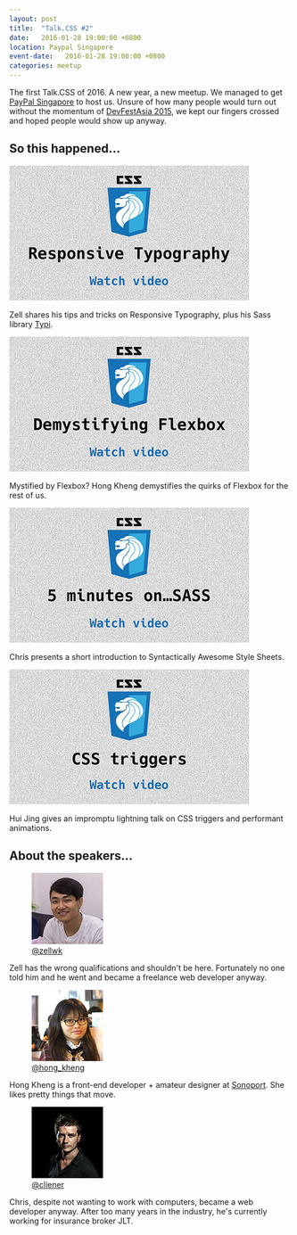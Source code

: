 ```yaml
---
layout: post
title:  "Talk.CSS #2"
date:   2016-01-28 19:00:00 +0800
location: Paypal Singapore
event-date:   2016-01-28 19:00:00 +0800
categories: meetup
---
```

The first Talk.CSS of 2016. A new year, a new meetup. We managed to get <a href="https://www.paypal.com/sg/home">PayPal Singapore</a> to host us. Unsure of how many people would turn out without the momentum of [DevFestAsia 2015](http://2015.devfest.asia/), we kept our fingers crossed and hoped people would show up anyway.

## So this happened...

<div class="c-videos">
  <div class="c-video">
    <a class="c-video__link" href="https://youtu.be/24RRpGhWLTY">
      <img class="c-video__img" src="/img/talk-2/s201-resp-type.jpg" srcset="/img/talk-2/s201-resp-type@2x.jpg 2x" alt="Link to talk on Responsive Typography"/>
    </a>
    <p class="c-video__desc">Zell shares his tips and tricks on Responsive Typography, plus his Sass library <a href="https://github.com/zellwk/typi">Typi</a>.</p>
  </div>

  <div class="c-video">
    <a class="c-video__link" href="https://youtu.be/gHPjYeI3Xr0">
      <img class="c-video__img" src="/img/talk-2/s202-flexbox.jpg" srcset="/img/talk-2/s202-flexbox@2x.jpg 2x" alt="Link to talk on Demystifying Flexbox"/>
    </a>
    <p class="c-video__desc">Mystified by Flexbox? Hong Kheng demystifies the quirks of Flexbox for the rest of us.</p>
  </div>

  <div class="c-video">
    <a class="c-video__link" href="https://youtu.be/ADA4B1ZQKO4">
      <img class="c-video__img" src="/img/talk-2/s203-intro-sass.jpg" srcset="/img/talk-2/s203-intro-sass@2x.jpg 2x" alt="Link to talk on Intro to SASS"/>
    </a>
    <p class="c-video__desc">Chris presents a short introduction to Syntactically Awesome Style Sheets.</p>
  </div>

  <div class="c-video">
    <a class="c-video__link" href="https://youtu.be/1P2p5YmVNVM">
      <img class="c-video__img" src="/img/talk-2/s204-css-triggers.jpg" srcset="/img/talk-2/s204-css-triggers@2x.jpg 2x" alt="Link to talk on CSS triggers"/>
    </a>
    <p class="c-video__desc">Hui Jing gives an impromptu lightning talk on CSS triggers and performant animations.</p>
  </div>

</div>

## About the speakers...

<div class="l-speakers c-speakers">
  <div class="l-speaker c-speaker">
    <figure>
      <img class="c-speaker__img" src="/img/talk-1/zell.jpg" srcset="/img/talk-1/zell@2x.jpg 2x" alt="Zell Liew"/>
      <figcaption><a class="c-speaker__link" href="https://twitter.com/zellwk">@zellwk</a></figcaption>
    </figure>
    <p class="c-speaker__intro">Zell has the wrong qualifications and shouldn't be here. Fortunately no one told him and he went and became a freelance web developer anyway.</p>
  </div>

  <div class="l-speaker c-speaker">
    <figure>
      <img class="c-speaker__img" src="/img/talk-2/yhk.jpg" srcset="/img/talk-2/yhk@2x.jpg 2x" alt="Yap Hong Kheng"/>
      <figcaption><a class="c-speaker__link" href="https://twitter.com/hong_kheng">@hong_kheng</a></figcaption>
    </figure>
    <p class="c-speaker__intro">Hong Kheng is a front-end developer + amateur designer at <a href="http://sonoport.com/">Sonoport</a>. She likes pretty things that move.</p>
  </div>

  <div class="l-speaker c-speaker">
    <figure>
      <img class="c-speaker__img" src="/img/talk-1/chris.jpg" srcset="/img/talk-1/chris@2x.jpg 2x" alt="Chris Lienert"/>
      <figcaption><a class="c-speaker__link" href="https://twitter.com/cliener">@cliener</a></figcaption>
    </figure>
    <p class="c-speaker__intro">Chris, despite not wanting to work with computers, became a web developer anyway. After too many years in the industry, he's currently working for insurance broker JLT.</p>
  </div>

</div>

